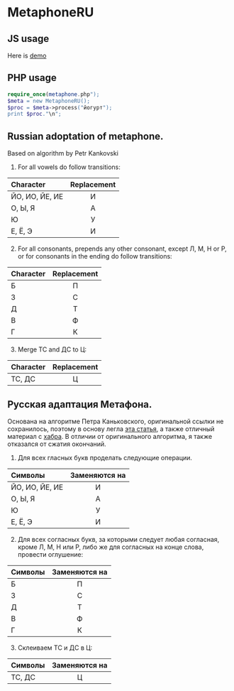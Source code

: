 # MetaphoneRU
## JS usage
Here is [demo](http://reaverart.github.io/MetaphoneRU/)

## PHP usage
```php
require_once(metaphone.php");
$meta = new MetaphoneRU();
$proc = $meta->process("йогурт");
print $proc."\n";

```

## Russian adoptation of metaphone.
Based on algorithm by Petr Kankovski

1. For all vowels do follow transitions:

  Character | Replacement 
  :-------------|:------------:
  ЙО, ИО, ЙЕ, ИЕ | И
  О, Ы, Я | A
  Ю | У
  Е, Ё, Э | И

2. For all consonants, prepends any other consonant, except Л, М, Н or Р, or for consonants in the ending do follow transitions:

  Character | Replacement 
  :-------------|:------------:
  Б | П
  З | С
  Д | Т
  В | Ф
  Г | К

3. Merge ТС and ДС to Ц:

  Character | Replacement 
  :-------------|:------------:
  ТС, ДС | Ц


## Русская адаптация Метафона.
Основана на алгоритме Петра Каньковского, оригинальной ссылки не сохранилось, поэтому в основу легла [эта статья](http://forum.aeroion.ru/topic461.html), а также отличный материал с [хабра](http://habrahabr.ru/post/114947/). В отличии от оригинального алгоритма, я также отказался от сжатия окончаний.

1. Для всех гласных букв проделать следующие операции.

  Символы | Заменяются на 
  :-------------|:------------:
  ЙО, ИО, ЙЕ, ИЕ | И
  О, Ы, Я | A
  Ю | У
  Е, Ё, Э | И

2. Для всех согласных букв, за которыми следует любая согласная, кроме Л, М, Н или Р, либо же для согласных на конце слова, провести оглушение:

  Символы | Заменяются на 
  :-------------|:------------:
  Б | П
  З | С
  Д | Т
  В | Ф
  Г | К
  
3. Склеиваем ТС и ДС в Ц:

  Символы | Заменяются на 
  :-------------|:------------:
  ТС, ДС | Ц